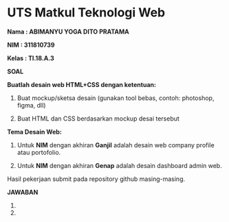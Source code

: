 # UTS Matkul Teknologi Web

**Nama  : ABIMANYU YOGA DITO PRATAMA**

**NIM   : 311810739**

**Kelas : TI.18.A.3**

**SOAL**

**Buatlah desain web HTML+CSS dengan ketentuan:**

1. Buat mockup/sketsa desain (gunakan tool bebas, contoh: photoshop, figma, dll)

2. Buat HTML dan CSS berdasarkan mockup desai tersebut

**Tema Desain Web:**

1. Untuk **NIM** dengan akhiran **Ganjil** adalah desain web company profile atau portofolio.

2. Untuk **NIM** dengan akhiran **Genap** adalah desain dashboard admin web.

Hasil pekerjaan submit pada repository github masing-masing.

**JAWABAN**

1. 

2.
